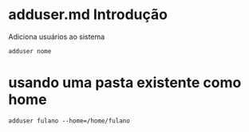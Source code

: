 # adduser.md Introdução

Adiciona usuários ao sistema

    adduser nome

# usando uma pasta existente como home

    adduser fulano --home=/home/fulano
